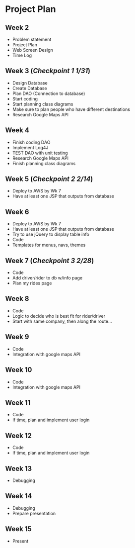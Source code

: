 # Project Plan
## Week 2
* Problem statement
* Project Plan
* Web Screen Design
* Time Log

## Week 3 (*Checkpoint 1 1/31*)
* Design Database
* Create  Database
* Plan DAO (Connection to database)
 * Start coding
* Start planning class diagrams
 * Make sure to plan people who have different destinations
* Research Google Maps API
 
## Week 4
* Finish coding DAO
* Implement Log4J
* TEST DAO with unit testing
* Research Google Maps API
* Finish planning class diagrams

## Week 5 (*Checkpoint 2 2/14*)
* Deploy to AWS by Wk 7
* Have at least one JSP that outputs from database

## Week 6
* Deploy to AWS by Wk 7
* Have at least one JSP that outputs from database
 * Try to use jQuery to display table info
* Code
 * Templates for menus, navs, themes
 
## Week 7 (*Checkpoint 3 2/28*)
* Code
 * Add driver/rider to db w/info page
 * Plan my rides page
 
## Week 8
* Code
 * Logic to decide who is best fit for rider/driver
  * Start with same company, then along the route...
  
## Week 9
* Code
 * Integration with google maps API 
 
## Week 10
* Code
 * Integration with google maps API
 
## Week 11
* Code
 * If time, plan and implement user login

## Week 12
* Code
 * If time, plan and implement user login
 
## Week 13
* Debugging

## Week 14
* Debugging
* Prepare presentation

## Week 15
* Present

